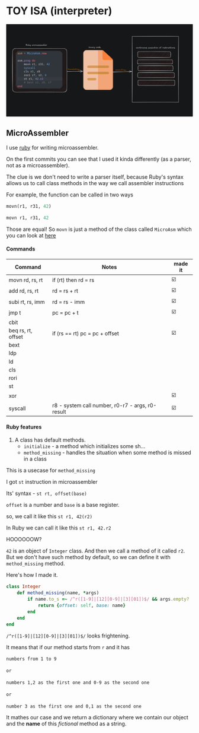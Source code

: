 # TOY ISA (interpreter)
![alt text](readme/image.png)


## MicroAssembler
I use [ruby](https://www.ruby-lang.org/en/) for writing microassembler.

On the first commits you can see that I used it kinda differently (as a parser, not as a microassembler).

The clue is we don't need to write a parser itself, because Ruby's syntax allows us to call class methods in the way we call assembler instructions

For example, the function can be called in two ways

```ruby
movn(r1, r31, 42)
```

```ruby
movn r1, r31, 42
```

Those are equal! So `movn` is just a method of the class called `MicroAsm` which you can look at [here](./toy_isa.rb)

#### Commands

| Command | Notes     | made it |
|---------|-----------|---------|
| movn rd, rs, rt    | if (rt) then rd = rs           | ☑️        |
| add rd, rs, rt     | rd = rs + rt          | ☑️         |
| subi rt, rs, imm   | rd = rs - imm          | ☑️        |
| jmp t    | pc = pc + t           | ☑️        |
| cbit    |           |         |
| beq rs, rt, offset     | if (rs == rt) pc = pc + offset          | ☑️        |
| bext    |           |         |
| ldp     |           |         |
| ld      |           |         |
| cls     |           |         |
| rori    |           |         |
| st      |           |         |
| xor     |           | ☑️        |
| syscall | r8 - system call number, r0-r7 - args, r0-result            |☑️  |

#### Ruby features
1. A class has default methods.
    - `initialize` - a method which initializes some sh...
    - `method_missing` - handles the situation when some method is missed in a class

This is a usecase for `method_missing`

I got `st` instruction in microassembler

Its' syntax - `st rt, offset(base)`

`offset` is a number and `base` is a base register.

so, we call it like this `st r1, 42(r2)`

In Ruby we can call it like this `st r1, 42.r2`

HOOOOOOW?

`42` is an object of `Integer` class. And then we call a method of it called `r2`. But we don't have such method by default, so we can define it with `method_missing` method.

Here's how I made it.

```ruby
class Integer
    def method_missing(name, *args)
        if name.to_s =~ /^r([1-9]|[12][0-9]|[3][01])$/ && args.empty?
            return {offset: self, base: name}
        end
    end
end
```

`/^r([1-9]|[12][0-9]|[3][01])$/` looks frightening.

It means that if our method starts from `r` and it has

```
numbers from 1 to 9

or

numbers 1,2 as the first one and 0-9 as the second one

or

number 3 as the first one and 0,1 as the second one
```


It mathes our case and we return a dictionary where we contain our object and the **name** of this _fictional_ method as a string.
